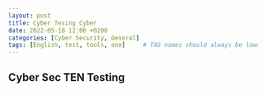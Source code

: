 ```yaml
---
layout: post
title: Cyber Tesing Cyber
date: 2022-05-18 12:00 +0200
categories: [Cyber Security, General]
tags: [English, test, tools, one]     # TAG names should always be lowercase
---
```


## Cyber Sec TEN Testing

